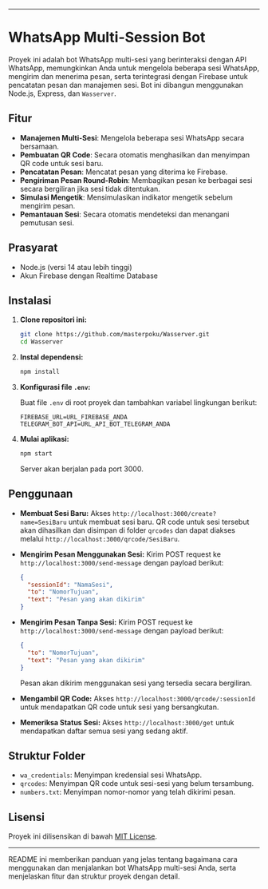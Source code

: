 
---

# WhatsApp Multi-Session Bot

Proyek ini adalah bot WhatsApp multi-sesi yang berinteraksi dengan API WhatsApp, memungkinkan Anda untuk mengelola beberapa sesi WhatsApp, mengirim dan menerima pesan, serta terintegrasi dengan Firebase untuk pencatatan pesan dan manajemen sesi. Bot ini dibangun menggunakan Node.js, Express, dan `Wasserver`.

## Fitur

- **Manajemen Multi-Sesi**: Mengelola beberapa sesi WhatsApp secara bersamaan.
- **Pembuatan QR Code**: Secara otomatis menghasilkan dan menyimpan QR code untuk sesi baru.
- **Pencatatan Pesan**: Mencatat pesan yang diterima ke Firebase.
- **Pengiriman Pesan Round-Robin**: Membagikan pesan ke berbagai sesi secara bergiliran jika sesi tidak ditentukan.
- **Simulasi Mengetik**: Mensimulasikan indikator mengetik sebelum mengirim pesan.
- **Pemantauan Sesi**: Secara otomatis mendeteksi dan menangani pemutusan sesi.

## Prasyarat

- Node.js (versi 14 atau lebih tinggi)
- Akun Firebase dengan Realtime Database

## Instalasi

1. **Clone repositori ini:**

   ```bash
   git clone https://github.com/masterpoku/Wasserver.git
   cd Wasserver
   ```

2. **Instal dependensi:**

   ```bash
   npm install
   ```

3. **Konfigurasi file `.env`:**

   Buat file `.env` di root proyek dan tambahkan variabel lingkungan berikut:

   ```
   FIREBASE_URL=URL_FIREBASE_ANDA
   TELEGRAM_BOT_API=URL_API_BOT_TELEGRAM_ANDA
   ```

4. **Mulai aplikasi:**

   ```bash
   npm start
   ```

   Server akan berjalan pada port 3000.

## Penggunaan

- **Membuat Sesi Baru:**
  Akses `http://localhost:3000/create?name=SesiBaru` untuk membuat sesi baru. QR code untuk sesi tersebut akan dihasilkan dan disimpan di folder `qrcodes` dan dapat diakses melalui `http://localhost:3000/qrcode/SesiBaru`.

- **Mengirim Pesan Menggunakan Sesi:**
  Kirim POST request ke `http://localhost:3000/send-message` dengan payload berikut:

  ```json
  {
    "sessionId": "NamaSesi",
    "to": "NomorTujuan",
    "text": "Pesan yang akan dikirim"
  }
  ```

- **Mengirim Pesan Tanpa Sesi:**
  Kirim POST request ke `http://localhost:3000/send-message` dengan payload berikut:

  ```json
  {
    "to": "NomorTujuan",
    "text": "Pesan yang akan dikirim"
  }
  ```

  Pesan akan dikirim menggunakan sesi yang tersedia secara bergiliran.

- **Mengambil QR Code:**
  Akses `http://localhost:3000/qrcode/:sessionId` untuk mendapatkan QR code untuk sesi yang bersangkutan.

- **Memeriksa Status Sesi:**
  Akses `http://localhost:3000/get` untuk mendapatkan daftar semua sesi yang sedang aktif.

## Struktur Folder

- `wa_credentials`: Menyimpan kredensial sesi WhatsApp.
- `qrcodes`: Menyimpan QR code untuk sesi-sesi yang belum tersambung.
- `numbers.txt`: Menyimpan nomor-nomor yang telah dikirimi pesan.

## Lisensi

Proyek ini dilisensikan di bawah [MIT License](LICENSE).

---

README ini memberikan panduan yang jelas tentang bagaimana cara menggunakan dan menjalankan bot WhatsApp multi-sesi Anda, serta menjelaskan fitur dan struktur proyek dengan detail.